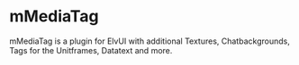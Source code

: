 # mMediaTag
mMediaTag is a plugin for ElvUI with additional Textures, Chatbackgrounds, Tags for the Unitframes, Datatext and more.
